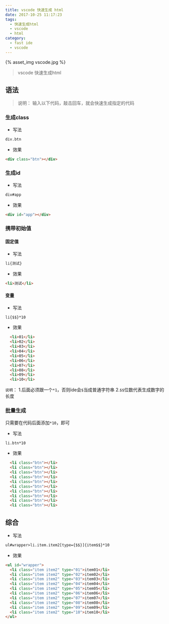 ```yaml
---
title: vscode 快速生成 html
date: 2017-10-25 11:17:23
tags: 
  - 快速生成html
  - vscode
  - html
category:
  - fast ide
  - vscode
---
```


{% asset_img vscode.jpg %}

> vscode 快速生成html

<!-- more -->

## 语法

> 说明： 输入以下代码，敲击回车，就会快速生成指定的代码

### 生成class

* 写法

``` html
div.btn
```

* 效果

``` html
<div class="btn"></div>
```

### 生成id

* 写法

``` html
div#app
```

* 效果

``` html
<div id="app"></div>
```

### 携带初始值

#### 固定值

* 写法

``` html
li{测试}
```

* 效果

``` html
<li>测试</li>
```

#### 变量

* 写法

``` html
li{$$}*10
```

* 效果

``` html
  <li>01</li>
  <li>02</li>
  <li>03</li>
  <li>04</li>
  <li>05</li>
  <li>06</li>
  <li>07</li>
  <li>08</li>
  <li>09</li>
  <li>10</li>
```

`说明`：
  1.后面必须跟一个`*1`，否则ide会`$`当成普通字符串
  2.`$$`位数代表生成数字的长度

### 批量生成

只需要在代码后面添加`*10`，即可

* 写法

``` html
li.btn*10
```

* 效果

``` html
  <li class="btn"></li>
  <li class="btn"></li>
  <li class="btn"></li>
  <li class="btn"></li>
  <li class="btn"></li>
  <li class="btn"></li>
  <li class="btn"></li>
  <li class="btn"></li>
  <li class="btn"></li>
  <li class="btn"></li>
```

## 综合

* 写法

``` html
ul#wrapper>li.item.item2[type={$$}]{item$$}*10
```

* 效果

``` html
<ul id="wrapper">
  <li class="item item2" type="01">item01</li>
  <li class="item item2" type="02">item02</li>
  <li class="item item2" type="03">item03</li>
  <li class="item item2" type="04">item04</li>
  <li class="item item2" type="05">item05</li>
  <li class="item item2" type="06">item06</li>
  <li class="item item2" type="07">item07</li>
  <li class="item item2" type="08">item08</li>
  <li class="item item2" type="09">item09</li>
  <li class="item item2" type="10">item10</li>
</ul>
```
